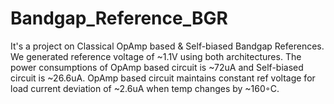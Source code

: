 # Bandgap_Reference_BGR
It's a project on Classical OpAmp based &amp; Self-biased Bandgap References. We generated reference voltage of ~1.1V using both architectures. The power consumptions of OpAmp based circuit is ~72uA and Self-biased circuit is ~26.6uA. OpAmp based circuit maintains constant ref voltage for load current deviation of ~2.6uA when temp changes by ~160◦C.
